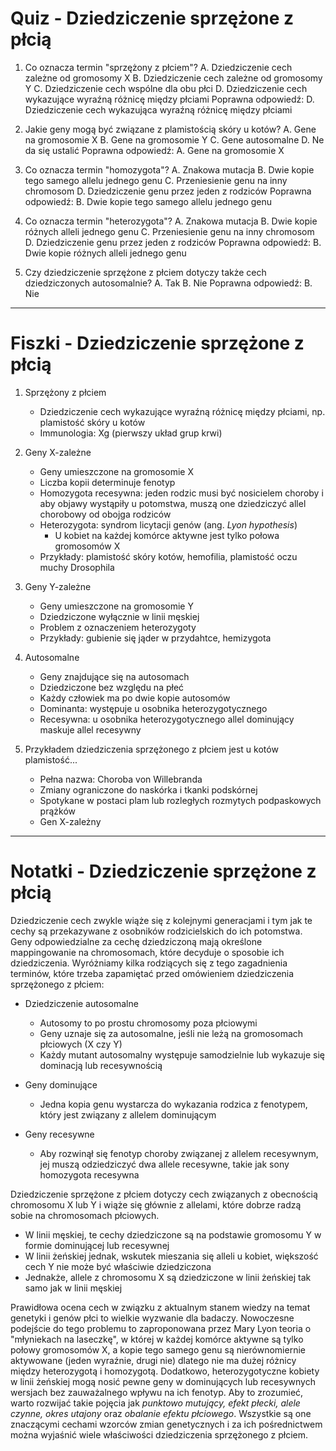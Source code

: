  # Quiz - Dziedziczenie sprzężone z płcią

1. Co oznacza termin "sprzężony z płciem"?
   A. Dziedziczenie cech zależne od gromosomy X
   B. Dziedziczenie cech zależne od gromosomy Y
   C. Dziedziczenie cech wspólne dla obu płci
   D. Dziedziczenie cech wykazujące wyraźną różnicę między płciami
   Poprawna odpowiedź: D. Dziedziczenie cech wykazująca wyraźną różnicę między płciami

2. Jakie geny mogą być związane z plamistością skóry u kotów?
   A. Gene na gromosomie X
   B. Gene na gromosomie Y
   C. Gene autosomalne
   D. Ne da się ustalić
   Poprawna odpowiedź: A. Gene na gromosomie X

3. Co oznacza termin "homozygota"?
   A. Znakowa mutacja
   B. Dwie kopie tego samego allelu jednego genu
   C. Przeniesienie genu na inny chromosom
   D. Dziedziczenie genu przez jeden z rodziców
   Poprawna odpowiedź: B. Dwie kopie tego samego allelu jednego genu

4. Co oznacza termin "heterozygota"?
   A. Znakowa mutacja
   B. Dwie kopie różnych alleli jednego genu
   C. Przeniesienie genu na inny chromosom
   D. Dziedziczenie genu przez jeden z rodziców
   Poprawna odpowiedź: B. Dwie kopie różnych alleli jednego genu

5. Czy dziedziczenie sprzężone z płciem dotyczy także cech dziedziczonych autosomalnie?
   A. Tak
   B. Nie
   Poprawna odpowiedź: B. Nie

---

# Fiszki - Dziedziczenie sprzężone z płcią

1. Sprzężony z płciem
   - Dziedziczenie cech wykazujące wyraźną różnicę między płciami, np. plamistość skóry u kotów
   - Immunologia: Xg (pierwszy układ grup krwi)

2. Geny X-zależne
   - Geny umieszczone na gromosomie X
   - Liczba kopii determinuje fenotyp
   - Homozygota recesywna: jeden rodzic musi być nosicielem choroby i aby objawy wystąpiły u potomstwa, muszą one dziedziczyć allel chorobowy od obojga rodziców
   - Heterozygota: syndrom licytacji genów (ang. *Lyon hypothesis*)
     - U kobiet na każdej komórce aktywne jest tylko połowa gromosomów X
   - Przykłady: plamistość skóry kotów, hemofilia, plamistość oczu muchy Drosophila

3. Geny Y-zależne
   - Geny umieszczone na gromosomie Y
   - Dziedziczone wyłącznie w linii męskiej
   - Problem z oznaczeniem heterozygoty
   - Przykłady: gubienie się jąder w przydahtce, hemizygota

4. Autosomalne
   - Geny znajdujące się na autosomach
   - Dziedziczone bez względu na płeć
   - Każdy człowiek ma po dwie kopie autosomów
   - Dominanta: występuje u osobnika heterozygotycznego
   - Recesywna: u osobnika heterozygotycznego allel dominujący maskuje allel recesywny

5. Przykładem dziedziczenia sprzężonego z płciem jest u kotów plamistość...
   - Pełna nazwa: Choroba von Willebranda
   - Zmiany ograniczone do naskórka i tkanki podskórnej
   - Spotykane w postaci plam lub rozległych rozmytych podpaskowych prążków
   - Gen X-zależny

---

# Notatki - Dziedziczenie sprzężone z płcią

Dziedziczenie cech zwykle wiąże się z kolejnymi generacjami i tym jak te cechy są przekazywane z osobników rodzicielskich do ich potomstwa. Geny odpowiedzialne za cechę dziedziczoną mają określone mappingowanie na chromosomach, które decyduje o sposobie ich dziedziczenia. Wyróżniamy kilka rodziących się z tego zagadnienia terminów, które trzeba zapamiętać przed omówieniem dziedziczenia sprzężonego z płciem:

- Dziedziczenie autosomalne
  - Autosomy to po prostu chromosomy poza płciowymi
  - Geny uznaje się za autosomalne, jeśli nie leżą na gromosomach płciowych (X czy Y)
  - Każdy mutant autosomalny występuje samodzielnie lub wykazuje się dominacją lub recesywnością

- Geny dominujące
  - Jedna kopia genu wystarcza do wykazania rodzica z fenotypem, który jest związany z allelem dominującym

- Geny recesywne
  - Aby rozwinął się fenotyp choroby związanej z allelem recesywnym, jej muszą odziedziczyć dwa allele recesywne, takie jak sony homozygota recesywna

Dziedziczenie sprzężone z płciem dotyczy cech związanych z obecnością chromosomu X lub Y i wiąże się głównie z allelami, które dobrze radzą sobie na chromosomach płciowych.

- W linii męskiej, te cechy dziedziczone są na podstawie gromosomu Y w formie dominującej lub recesywnej
- W linii żeńskiej jednak, wskutek mieszania się alleli u kobiet, większość cech Y nie może być właściwie dziedziczona
- Jednakże, allele z chromosomu X są dziedziczone w linii żeńskiej tak samo jak w linii męskiej

Prawidłowa ocena cech w związku z aktualnym stanem wiedzy na temat genetyki i genów płci to wielkie wyzwanie dla badaczy. Nowoczesne podejście do tego problemu to zaproponowana przez Mary Lyon teoria o "młyniekach na laseczkę", w której w każdej komórce aktywne są tylko połowy gromosomów X, a kopie tego samego genu są nierównomiernie aktywowane (jeden wyraźnie, drugi nie) dlatego nie ma dużej różnicy między heterozygotą i homozygotą. Dodatkowo, heterozygotyczne kobiety w linii żeńskiej mogą nosić pewne geny w dominujących lub recesywnych wersjach bez zauważalnego wpływu na ich fenotyp. Aby to zrozumieć, warto rozwijać takie pojęcia jak *punktowo mutujący, efekt płecki, alele czynne, okres utajony* oraz *obalanie efektu płciowego*. Wszystkie są one znaczącymi cechami wzorców zmian genetycznych i za ich pośrednictwem można wyjaśnić wiele właściwości dziedziczenia sprzężonego z płciem.